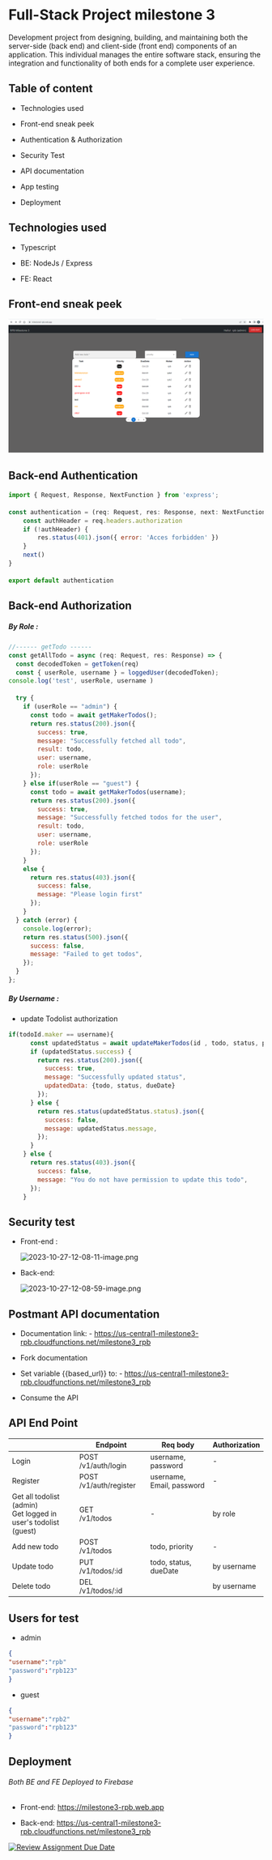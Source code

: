 # Full-Stack Project milestone 3

Development project from designing, building, and maintaining both the server-side (back end) and client-side (front end) components of an application. This individual manages the entire software stack, ensuring the integration and functionality of both ends for a complete user experience.



## Table of content

- Technologies used

- Front-end sneak peek

- Authentication & Authorization

- Security Test

- API documentation

- App testing

- Deployment

## Technologies  used

- Typescript

- BE: NodeJs / Express

- FE: React



## Front-end sneak peek

![](assets/img/README/2023-10-27-18-48-41-image.png)

## Back-end Authentication

```js
import { Request, Response, NextFunction } from 'express';

const authentication = (req: Request, res: Response, next: NextFunction) => {
    const authHeader = req.headers.authorization    
    if (!authHeader) {
        res.status(401).json({ error: 'Acces forbidden' })
    }
    next()    
}

export default authentication
```

## Back-end Authorization

##### By Role :

```js
//------ getTodo ------
const getAllTodo = async (req: Request, res: Response) => {
  const decodedToken = getToken(req)
  const { userRole, username } = loggedUser(decodedToken);
console.log('test', userRole, username )

  try {
    if (userRole == "admin") {
      const todo = await getMakerTodos();
      return res.status(200).json({
        success: true,
        message: "Successfully fetched all todo",
        result: todo,
        user: username,
        role: userRole
      });
    } else if(userRole == "guest") {
      const todo = await getMakerTodos(username);
      return res.status(200).json({
        success: true,
        message: "Successfully fetched todos for the user",
        result: todo,
        user: username,
        role: userRole
      });
    }
    else {
      return res.status(403).json({
        success: false,
        message: "Please login first"
      });
    }
  } catch (error) {
    console.log(error);
    return res.status(500).json({
      success: false,
      message: "Failed to get todos",
    });
  }
};
```

##### By Username :

- update Todolist authorization

```js
if(todoId.maker == username){
      const updatedStatus = await updateMakerTodos(id , todo, status, priority, dueDate);
      if (updatedStatus.success) {
        return res.status(200).json({
          success: true,
          message: "Successfully updated status",
          updatedData: {todo, status, dueDate}
        });
      } else {
        return res.status(updatedStatus.status).json({
          success: false,
          message: updatedStatus.message,
        });
      }
    } else {
      return res.status(403).json({
        success: false,
        message: "You do not have permission to update this todo",
      });
    }
```

## Security test

- Front-end :
  
  ![2023-10-27-12-08-11-image.png](D:\bootcamp-revou\week18%20ML3\week-18-RPrasetyoB\assets\img\README\2023-10-27-12-08-11-image.png)

- Back-end:
  
  ![2023-10-27-12-08-59-image.png](D:\bootcamp-revou\week18%20ML3\week-18-RPrasetyoB\assets\img\README\2023-10-27-12-08-59-image.png)



## Postmant API documentation

- Documentation link: - https://us-central1-milestone3-rpb.cloudfunctions.net/milestone3_rpb

- Fork documentation

- Set variable {{based_url}} to: - https://us-central1-milestone3-rpb.cloudfunctions.net/milestone3_rpb

- Consume the API

## API End Point

|                                                                   | Endpoint               | Req body                  | Authorization |
| ----------------------------------------------------------------- | ---------------------- | ------------------------- | ------------- |
| Login                                                             | POST /v1/auth/login    | username, password        | -             |
| Register                                                          | POST /v1/auth/register | username, Email, password | -             |
| Get all todolist (admin)<br>Get logged in user's todolist (guest) | GET<br>/v1/todos       | -                         | by role       |
| Add new todo                                                      | POST<br>/v1/todos      | todo, priority            | -             |
| Update todo                                                       | PUT<br>/v1/todos/:id   | todo, status, dueDate     | by username   |
| Delete todo                                                       | DEL<br>/v1/todos/:id   |                           | by username   |



## Users for test

- admin

```json
{
"username":"rpb"
"password":"rpb123"
}
```

- guest

```json
{
"username":"rpb2"
"password":"rpb123"
}
```

## Deployment

###### Both BE and FE Deployed to Firebase

- Front-end: https://milestone3-rpb.web.app

- Back-end: https://us-central1-milestone3-rpb.cloudfunctions.net/milestone3_rpb

[![Review Assignment Due Date](https://classroom.github.com/assets/deadline-readme-button-24ddc0f5d75046c5622901739e7c5dd533143b0c8e959d652212380cedb1ea36.svg)](https://classroom.github.com/a/-Z3-Ss4P)
